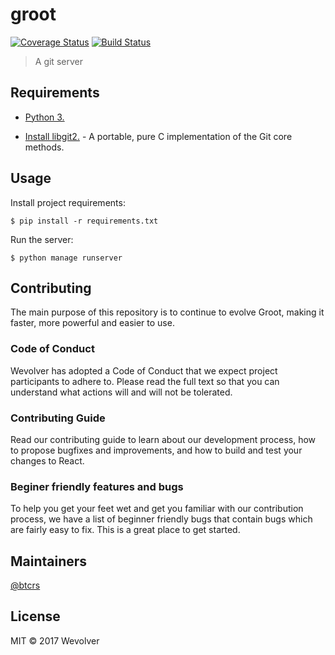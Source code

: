 # groot 

[![Coverage Status](https://coveralls.io/repos/github/btcrs/groot/badge.svg?branch=upload-testing)](https://coveralls.io/github/btcrs/groot?branch=master) [![Build Status](https://travis-ci.org/btcrs/groot.svg?branch=master)](https://travis-ci.org/btcrs/groot)


> A git server

## Requirements
* [Python 3.](http://python-guide-pt-br.readthedocs.io/en/latest/starting/installation/)

* [Install libgit2.](https://github.com/libgit2/libgit2) - A portable, pure C implementation of the Git core methods.


## Usage
Install project requirements:
```
$ pip install -r requirements.txt
```

Run the server:
```
$ python manage runserver
```
## Contributing

The main purpose of this repository is to continue to evolve Groot, making it faster, more powerful and easier to use.

### Code of Conduct

Wevolver has adopted a Code of Conduct that we expect project participants to adhere to. Please read the full text so that you can understand what actions will and will not be tolerated.

### Contributing Guide

Read our contributing guide to learn about our development process, how to propose bugfixes and improvements, and how to build and test your changes to React.


### Beginer friendly features and bugs

To help you get your feet wet and get you familiar with our contribution process, we have a list of beginner friendly bugs that contain bugs which are fairly easy to fix. This is a great place to get started.

## Maintainers

[@btcrs](https://github.com/btcrs)

## License

MIT © 2017 Wevolver
